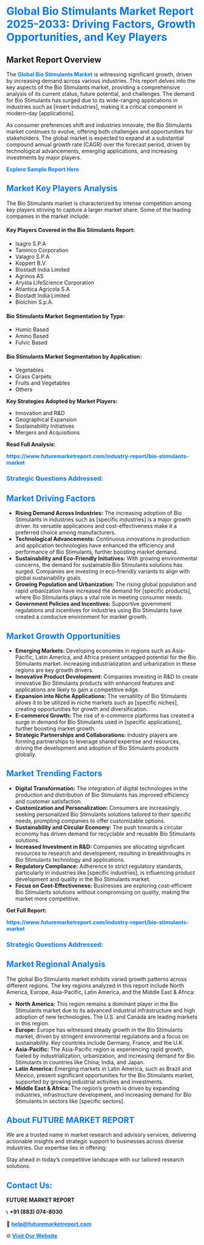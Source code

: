 <h1 style="color: #007BFF;">Global Bio Stimulants Market Report 2025-2033: Driving Factors, Growth Opportunities, and Key Players</h1>

<section id="overview">
<h2>Market Report Overview</h2>
<p>The <a href="https://www.futuremarketreport.com/industry-report/bio-stimulants-market" style="color: #007BFF; text-decoration: none;"><strong>Global Bio Stimulants Market</strong></a> is witnessing significant growth, driven by increasing demand across various industries. This report delves into the key aspects of the Bio Stimulants market, providing a comprehensive analysis of its current status, future potential, and challenges. The demand for Bio Stimulants has surged due to its wide-ranging applications in industries such as [insert industries], making it a critical component in modern-day [applications].</p>
<p>As consumer preferences shift and industries innovate, the Bio Stimulants market continues to evolve, offering both challenges and opportunities for stakeholders. The global market is expected to expand at a substantial compound annual growth rate (CAGR) over the forecast period, driven by technological advancements, emerging applications, and increasing investments by major players.</p>
</section>

<section id="overview">
<p><a href="https://www.futuremarketreport.com/request-sample/reportId=90149" style="color: #007BFF; text-decoration: none;"><strong>Explore Sample Report Here</strong></a></p>
</section>

<section id="key-players">
<h2 style="color: #007BFF;">Market Key Players Analysis</h2>
<p>The Bio Stimulants market is characterized by intense competition among key players striving to capture a larger market share. Some of the leading companies in the market include:</p>
<h4>Key Players Covered in the Bio Stimulants Report:</h4>
<ul><li>Isagro S.P.A</li><li>Taminco Corporation</li><li>Valagro S.P.A</li><li>Koppert B.V.</li><li>Biostadt India Limited</li><li>Agrinos AS</li><li>Arysta LifeScience Corporation</li><li>Atlantica Agricola S.A</li><li>Biostadt India Limited</li><li>Biolchim S.p.A.</li></ul>
<h4>Bio Stimulants Market Segmentation by Type:</h4>
<ul><li>Humic Based</li><li>Amino Based</li><li>Fulvic Based</li></ul>

<h4>Bio Stimulants Market Segmentation by Application:</h4>
<ul><li>Vegetables</li><li>Grass Carpets</li><li>Fruits and Vegetables</li><li>Others</li></ul>
<p><strong>Key Strategies Adopted by Market Players:</strong></p>
<ul>
<li>Innovation and R&D</li>
<li>Geographical Expansion</li>
<li>Sustainability Initiatives</li>
<li>Mergers and Acquisitions</li>
</ul>
</section>

<section>
<p><strong>Read Full Analysis: </strong></p><a href="https://www.futuremarketreport.com/industry-report/bio-stimulants-market" style="color: #007BFF; text-decoration: none;"><strong>https://www.futuremarketreport.com/industry-report/bio-stimulants-market</strong></a>
<h3 style="color: #007BFF;">Strategic Questions Addressed:</h3>
</section>

<section id="driving-factors">
<h2 style="color: #007BFF;">Market Driving Factors</h2>
<ul>
<li><strong>Rising Demand Across Industries:</strong> The increasing adoption of Bio Stimulants in industries such as [specific industries] is a major growth driver. Its versatile applications and cost-effectiveness make it a preferred choice among manufacturers.</li>
<li><strong>Technological Advancements:</strong> Continuous innovations in production and application technologies have enhanced the efficiency and performance of Bio Stimulants, further boosting market demand.</li>
<li><strong>Sustainability and Eco-Friendly Initiatives:</strong> With growing environmental concerns, the demand for sustainable Bio Stimulants solutions has surged. Companies are investing in eco-friendly variants to align with global sustainability goals.</li>
<li><strong>Growing Population and Urbanization:</strong> The rising global population and rapid urbanization have increased the demand for [specific products], where Bio Stimulants plays a vital role in meeting consumer needs.</li>
<li><strong>Government Policies and Incentives:</strong> Supportive government regulations and incentives for industries using Bio Stimulants have created a conducive environment for market growth.</li>
</ul>
</section>

<section id="growth-opportunities">
<h2 style="color: #007BFF;">Market Growth Opportunities</h2>
<ul>
<li><strong>Emerging Markets:</strong> Developing economies in regions such as Asia-Pacific, Latin America, and Africa present untapped potential for the Bio Stimulants market. Increasing industrialization and urbanization in these regions are key growth drivers.</li>
<li><strong>Innovative Product Development:</strong> Companies investing in R&D to create innovative Bio Stimulants products with enhanced features and applications are likely to gain a competitive edge.</li>
<li><strong>Expansion into Niche Applications:</strong> The versatility of Bio Stimulants allows it to be utilized in niche markets such as [specific niches], creating opportunities for growth and diversification.</li>
<li><strong>E-commerce Growth:</strong> The rise of e-commerce platforms has created a surge in demand for Bio Stimulants used in [specific applications], further boosting market growth.</li>
<li><strong>Strategic Partnerships and Collaborations:</strong> Industry players are forming partnerships to leverage shared expertise and resources, driving the development and adoption of Bio Stimulants products globally.</li>
</ul>
</section>

<section id="trending-factors">
<h2 style="color: #007BFF;">Market Trending Factors</h2>
<ul>
<li><strong>Digital Transformation:</strong> The integration of digital technologies in the production and distribution of Bio Stimulants has improved efficiency and customer satisfaction.</li>
<li><strong>Customization and Personalization:</strong> Consumers are increasingly seeking personalized Bio Stimulants solutions tailored to their specific needs, prompting companies to offer customizable options.</li>
<li><strong>Sustainability and Circular Economy:</strong> The push towards a circular economy has driven demand for recyclable and reusable Bio Stimulants solutions.</li>
<li><strong>Increased Investment in R&D:</strong> Companies are allocating significant resources to research and development, resulting in breakthroughs in Bio Stimulants technology and applications.</li>
<li><strong>Regulatory Compliance:</strong> Adherence to strict regulatory standards, particularly in industries like [specific industries], is influencing product development and quality in the Bio Stimulants market.</li>
<li><strong>Focus on Cost-Effectiveness:</strong> Businesses are exploring cost-efficient Bio Stimulants solutions without compromising on quality, making the market more competitive.</li>
</ul>
</section>

<section>
<p><strong>Get Full Report: </strong></p><a href="https://www.futuremarketreport.com/industry-report/bio-stimulants-market" style="color: #007BFF; text-decoration: none;"><strong>https://www.futuremarketreport.com/industry-report/bio-stimulants-market</strong></a>
<h3 style="color: #007BFF;">Strategic Questions Addressed:</h3>
</section>


<section id="regional-analysis">
<h2 style="color: #007BFF;">Market Regional Analysis</h2>
<p>The global Bio Stimulants market exhibits varied growth patterns across different regions. The key regions analyzed in this report include North America, Europe, Asia-Pacific, Latin America, and the Middle East & Africa:</p>
<ul>
<li><strong>North America:</strong> This region remains a dominant player in the Bio Stimulants market due to its advanced industrial infrastructure and high adoption of new technologies. The U.S. and Canada are leading markets in this region.</li>
<li><strong>Europe:</strong> Europe has witnessed steady growth in the Bio Stimulants market, driven by stringent environmental regulations and a focus on sustainability. Key countries include Germany, France, and the U.K.</li>
<li><strong>Asia-Pacific:</strong> The Asia-Pacific region is experiencing rapid growth, fueled by industrialization, urbanization, and increasing demand for Bio Stimulants in countries like China, India, and Japan.</li>
<li><strong>Latin America:</strong> Emerging markets in Latin America, such as Brazil and Mexico, present significant opportunities for the Bio Stimulants market, supported by growing industrial activities and investments.</li>
<li><strong>Middle East & Africa:</strong> The region’s growth is driven by expanding industries, infrastructure development, and increasing demand for Bio Stimulants in sectors like [specific sectors].</li>
</ul>
</section>

<footer>
<h2 style="color: #007BFF;">About FUTURE MARKET REPORT</h2>
<p>We are a trusted name in market research and advisory services, delivering actionable insights and strategic support to businesses across diverse industries. Our expertise lies in offering:</p>

<p>Stay ahead in today’s competitive landscape with our tailored research solutions.</p>

<h2 style="color: #007BFF;">Contact Us:</h2>
<p><strong>FUTURE MARKET REPORT</strong></p>
<p>📞 <strong>+91 (883) 074-8030</strong></p>
<p>📧 <strong><a href="mailto:help@futuremarketreport.com" style="color: #007BFF;">help@futuremarketreport.com</a></strong></p>
<p>🌐 <strong><a href="https://www.futuremarketreport.com/" style="color: #007BFF;">Visit Our Website</a></strong></p>
</footer>
